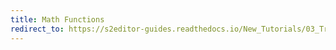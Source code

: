 ```yaml
---
title: Math Functions
redirect_to: https://s2editor-guides.readthedocs.io/New_Tutorials/03_Trigger_Editor/045_Math_Functions
---
```

